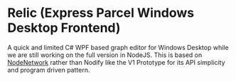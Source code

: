 # Relic (Express Parcel Windows Desktop Frontend)

A quick and limited C# WPF based graph editor for Windows Desktop while we are still working on the full version in NodeJS. This is based on [NodeNetwork](https://www.nuget.org/packages/NodeNetwork/) rather than Nodify like the V1 Prototype for its API simplicity and program driven pattern.